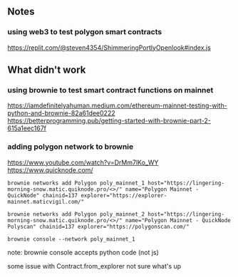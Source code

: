 ## Notes

### using web3 to test polygon smart contracts

https://replit.com/@steven4354/ShimmeringPortlyOpenlook#index.js

## What didn't work

### using brownie to test smart contract functions on mainnet
https://iamdefinitelyahuman.medium.com/ethereum-mainnet-testing-with-python-and-brownie-82a61dee0222
https://betterprogramming.pub/getting-started-with-brownie-part-2-615a1eec167f


### adding polygon network to brownie
https://www.youtube.com/watch?v=DrMm7lKo_WY
https://www.quicknode.com/

```
brownie networks add Polygon poly_mainnet_1 host="https://lingering-morning-snow.matic.quiknode.pro/<>/" name="Polygon Mainnet - QuickNode" chainid=137 explorer="https://explorer-mainnet.maticvigil.com/"
```

```
brownie networks add Polygon poly_mainnet_2 host="https://lingering-morning-snow.matic.quiknode.pro/<>/" name="Polygon Mainnet - QuickNode Polyscan" chainid=137 explorer="https://polygonscan.com/"
```

```
brownie console --network poly_mainnet_1
```

note: brownie console accepts python code (not js)

some issue with Contract.from_explorer not sure what's up
